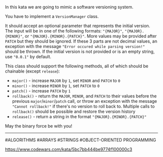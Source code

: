 In this kata we are going to mimic a software versioning system.

You have to implement a `VersionManager` class.

It should accept an optional parameter that represents the initial version. The input will be in one of the following formats: `"{MAJOR}"`, `"{MAJOR}.{MINOR}"`, or `"{MAJOR}.{MINOR}.{PATCH}"`. More values may be provided after `PATCH` but they should be ignored. If these 3 parts are not decimal values, an exception with the message `"Error occured while parsing version!"` should be thrown. If the initial version is not provided or is an empty string, use `"0.0.1"` by default.

This class should support the following methods, all of which should be chainable (except `release`):

-   `major()` - increase `MAJOR` by `1`, set `MINOR` and `PATCH` to `0`
-   `minor()` - increase `MINOR` by `1`, set `PATCH` to `0`
-   `patch()` - increase `PATCH` by `1`
-   `rollback()` - return the `MAJOR`, `MINOR`, and `PATCH` to their values before the previous `major`/`minor`/`patch` call, or throw an exception with the message `"Cannot rollback!"` if there's no version to roll back to. Multiple calls to `rollback()` should be possible and restore the version history
-   `release()` - return a string in the format `"{MAJOR}.{MINOR}.{PATCH}"`

May the binary force be with you!

---

#ALGORITHMS #ARRAYS #STRINGS #OBJECT-ORIENTED PROGRAMMING

https://www.codewars.com/kata/5bc7bb444be9774f100000c3